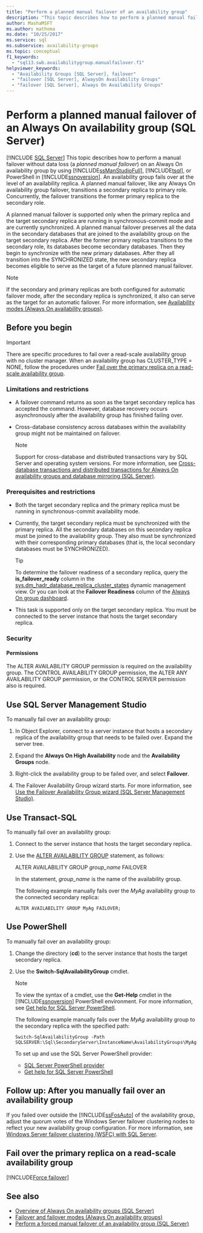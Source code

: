 ```yaml
---
title: "Perform a planned manual failover of an availability group"
description: "This topic describes how to perform a planned manual failover of an Always On availability group."
author: MashaMSFT
ms.author: mathoma
ms.date: "10/25/2017"
ms.service: sql
ms.subservice: availability-groups
ms.topic: conceptual
f1_keywords:
  - "sql13.swb.availabilitygroup.manualfailover.f1"
helpviewer_keywords:
  - "Availability Groups [SQL Server], failover"
  - "failover [SQL Server], AlwaysOn Availability Groups"
  - "failover [SQL Server], Always On Availability Groups"
---
```


# Perform a planned manual failover of an Always On availability group (SQL Server)
[!INCLUDE [SQL Server](../../../includes/applies-to-version/sqlserver.md)]
This topic describes how to perform a manual failover without data loss (a *planned manual failover*) on an Always On availability group by using [!INCLUDE[ssManStudioFull](../../../includes/ssmanstudiofull-md.md)], [!INCLUDE[tsql](../../../includes/tsql-md.md)], or PowerShell in [!INCLUDE[ssnoversion](../../../includes/ssnoversion-md.md)]. An availability group fails over at the level of an availability replica. A planned manual failover, like any Always On availability group failover, transitions a secondary replica to primary role. Concurrently, the failover transitions the former primary replica to the secondary role.  
  
A planned manual failover is supported only when the primary replica and the target secondary replica are running in synchronous-commit mode and are currently synchronized. A planned manual failover preserves all the data in the secondary databases that are joined to the availability group on the target secondary replica. After the former primary replica transitions to the secondary role, its databases become secondary databases. Then they begin to synchronize with the new primary databases. After they all transition into the SYNCHRONIZED state, the new secondary replica becomes eligible to serve as the target of a future planned manual failover.  
  
> [!NOTE]  
>  If the secondary and primary replicas are both configured for automatic failover mode, after the secondary replica is synchronized, it also can serve as the target for an automatic failover. For more information, see [Availability modes &#40;Always On availability groups&#41;](../../../database-engine/availability-groups/windows/availability-modes-always-on-availability-groups.md).  
   
##  <a name="BeforeYouBegin"></a> Before you begin 

>[!IMPORTANT]
>There are specific procedures to fail over a read-scale availability group with no cluster manager. When an availability group has CLUSTER_TYPE = NONE, follow the procedures under [Fail over the primary replica on a read-scale availability group](#fail-over-the-primary-replica-on-a-read-scale-availability-group).

###  <a name="Restrictions"></a> Limitations and restrictions 
  
- A failover command returns as soon as the target secondary replica has accepted the command. However, database recovery occurs asynchronously after the availability group has finished failing over. 
- Cross-database consistency across databases within the availability group might not be maintained on failover. 
  
    > [!NOTE] 
    >  Support for cross-database and distributed transactions vary by SQL Server and operating system versions. For more information, see [Cross-database transactions and distributed transactions for Always On availability groups and database mirroring &#40;SQL Server&#41;](../../../database-engine/availability-groups/windows/transactions-always-on-availability-and-database-mirroring.md). 
  
###  <a name="Prerequisites"></a> Prerequisites and restrictions 
  
-   Both the target secondary replica and the primary replica must be running in synchronous-commit availability mode. 
-   Currently, the target secondary replica must be synchronized with the primary replica. All the secondary databases on this secondary replica must be joined to the availability group. They also must be synchronized with their corresponding primary databases (that is, the local secondary databases must be SYNCHRONIZED). 
  
    > [!TIP] 
    >  To determine the failover readiness of a secondary replica, query the **is_failover_ready** column in the [sys.dm_hadr_database_replica_cluster_states](../../../relational-databases/system-dynamic-management-views/sys-dm-hadr-database-replica-cluster-states-transact-sql.md) dynamic management view. Or you can look at the **Failover Readiness** column of the [Always On group dashboard](../../../database-engine/availability-groups/windows/use-the-always-on-dashboard-sql-server-management-studio.md). 
-   This task is supported only on the target secondary replica. You must be connected to the server instance that hosts the target secondary replica. 
  
###  <a name="Security"></a> Security 
  
####  <a name="Permissions"></a> Permissions 
 The ALTER AVAILABILITY GROUP permission is required on the availability group. The CONTROL AVAILABILITY GROUP permission, the ALTER ANY AVAILABILITY GROUP permission, or the CONTROL SERVER permission also is required. 
  
##  <a name="SSMSProcedure"></a> Use SQL Server Management Studio 
 To manually fail over an availability group: 
  
1. In Object Explorer, connect to a server instance that hosts a secondary replica of the availability group that needs to be failed over. Expand the server tree. 
  
2. Expand the **Always On High Availability** node and the **Availability Groups** node. 
  
3. Right-click the availability group to be failed over, and select **Failover**. 
  
4. The Failover Availability Group wizard starts. For more information, see [Use the Failover Availability Group wizard &#40;SQL Server Management Studio&#41;](../../../database-engine/availability-groups/windows/use-the-fail-over-availability-group-wizard-sql-server-management-studio.md). 
  
##  <a name="TsqlProcedure"></a> Use Transact-SQL 
 To manually fail over an availability group: 
  
1. Connect to the server instance that hosts the target secondary replica. 
  
2. Use the [ALTER AVAILABILITY GROUP](../../../t-sql/statements/alter-availability-group-transact-sql.md) statement, as follows: 
  
     ALTER AVAILABILITY GROUP *group_name* FAILOVER 
  
     In the statement, *group_name* is the name of the availability group. 
  
     The following example manually fails over the *MyAg* availability group to the connected secondary replica: 
  
    ```  
    ALTER AVAILABILITY GROUP MyAg FAILOVER;  
    ```  
  
##  <a name="PowerShellProcedure"></a> Use PowerShell 
 To manually fail over an availability group: 
  
1. Change the directory (**cd**) to the server instance that hosts the target secondary replica. 
  
2. Use the **Switch-SqlAvailabilityGroup** cmdlet. 
  
    > [!NOTE] 
    >  To view the syntax of a cmdlet, use the **Get-Help** cmdlet in the [!INCLUDE[ssnoversion](../../../includes/ssnoversion-md.md)] PowerShell environment. For more information, see [Get help for SQL Server PowerShell](../../../powershell/sql-server-powershell.md). 
  
     The following example manually fails over the *MyAg* availability group to the secondary replica with the specified path: 
  
    ```  
    Switch-SqlAvailabilityGroup -Path SQLSERVER:\Sql\SecondaryServer\InstanceName\AvailabilityGroups\MyAg  
    ```  
  
    To set up and use the SQL Server PowerShell provider: 
  
    -   [SQL Server PowerShell provider](../../../powershell/sql-server-powershell-provider.md) 
    -   [Get help for SQL Server PowerShell](../../../powershell/sql-server-powershell.md) 

##  <a name="FollowUp"></a> Follow up: After you manually fail over an availability group 
 If you failed over outside the [!INCLUDE[ssFosAuto](../../../includes/ssfosauto-md.md)] of the availability group, adjust the quorum votes of the Windows Server failover clustering nodes to reflect your new availability group configuration. For more information, see [Windows Server failover clustering &#40;WSFC&#41; with SQL Server](../../../sql-server/failover-clusters/windows/windows-server-failover-clustering-wsfc-with-sql-server.md). 

<a name = "ReadScaleOutOnly"><a/>

## Fail over the primary replica on a read-scale availability group

[!INCLUDE[Force failover](../../../includes/ss-force-failover-read-scale-out.md)]

## See also 

 * [Overview of Always On availability groups &#40;SQL Server&#41;](../../../database-engine/availability-groups/windows/overview-of-always-on-availability-groups-sql-server.md) 
 * [Failover and failover modes &#40;Always On availability groups&#41;](../../../database-engine/availability-groups/windows/failover-and-failover-modes-always-on-availability-groups.md) 
 * [Perform a forced manual failover of an availability group &#40;SQL Server&#41;](../../../database-engine/availability-groups/windows/perform-a-forced-manual-failover-of-an-availability-group-sql-server.md) 
  
